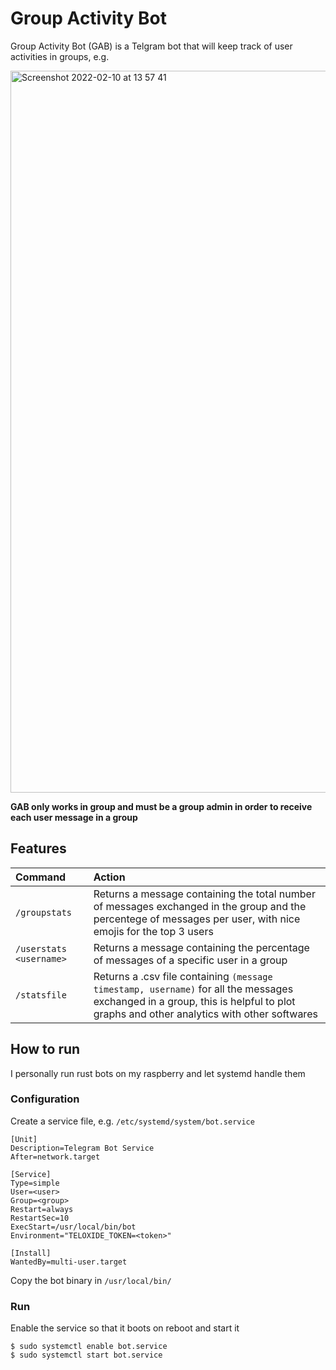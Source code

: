 # Group Activity Bot

Group Activity Bot (GAB) is a Telgram bot that will keep track of user activities in groups, e.g.

<img width="1155" alt="Screenshot 2022-02-10 at 13 57 41" src="https://user-images.githubusercontent.com/16304728/153413001-c55f3f46-e0f1-4661-9591-a9e1ed505892.png">

**GAB only works in group and must be a group admin in order to receive each user message in a group**

## Features
|Command|Action|
|:-|:-|
|`/groupstats`|Returns a message containing the total number of messages exchanged in the group and the percentege of messages per user, with nice emojis for the top 3 users|
|`/userstats <username>`|Returns a message containing the percentage of messages of a specific user in a group|
|`/statsfile`|Returns a .csv file containing `(message timestamp, username)` for all the messages exchanged in a group, this is helpful to plot graphs and other analytics with other softwares|

## How to run
I personally run rust bots on my raspberry and let systemd handle them

### Configuration
Create a service file, e.g. `/etc/systemd/system/bot.service`
```
[Unit]
Description=Telegram Bot Service
After=network.target

[Service]
Type=simple
User=<user>
Group=<group>
Restart=always
RestartSec=10
ExecStart=/usr/local/bin/bot
Environment="TELOXIDE_TOKEN=<token>"

[Install]
WantedBy=multi-user.target
```

Copy the bot binary in `/usr/local/bin/`

### Run
Enable the service so that it boots on reboot and start it
```
$ sudo systemctl enable bot.service
$ sudo systemctl start bot.service
```